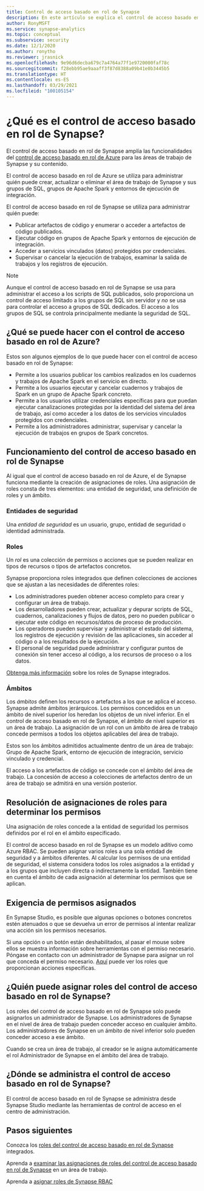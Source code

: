```yaml
---
title: Control de acceso basado en rol de Synapse
description: En este artículo se explica el control de acceso basado en rol en Azure Synapse Analytics
author: RonyMSFT
ms.service: synapse-analytics
ms.topic: conceptual
ms.subservice: security
ms.date: 12/1/2020
ms.author: ronytho
ms.reviewer: jrasnick
ms.openlocfilehash: 9e96d6decba679c7a4764a77f1e9720000faf78c
ms.sourcegitcommit: f28ebb95ae9aaaff3f87d8388a09b41e0b3445b5
ms.translationtype: HT
ms.contentlocale: es-ES
ms.lasthandoff: 03/29/2021
ms.locfileid: "100105154"
---
```

# <a name="what-is-synapse-role-based-access-control-rbac"></a>¿Qué es el control de acceso basado en rol de Synapse?

El control de acceso basado en rol de Synapse amplía las funcionalidades del [control de acceso basado en rol de Azure](../../role-based-access-control/overview.md) para las áreas de trabajo de Synapse y su contenido. 

El control de acceso basado en rol de Azure se utiliza para administrar quién puede crear, actualizar o eliminar el área de trabajo de Synapse y sus grupos de SQL, grupos de Apache Spark y entornos de ejecución de integración.

El control de acceso basado en rol de Synapse se utiliza para administrar quién puede:
- Publicar artefactos de código y enumerar o acceder a artefactos de código publicados. 
- Ejecutar código en grupos de Apache Spark y entornos de ejecución de integración.
- Acceder a servicios vinculados (datos) protegidos por credenciales. 
- Supervisar o cancelar la ejecución de trabajos, examinar la salida de trabajos y los registros de ejecución.  

>[!Note]
>Aunque el control de acceso basado en rol de Synapse se usa para administrar el acceso a los scripts de SQL publicados, solo proporciona un control de acceso limitado a los grupos de SQL sin servidor y _no_ se usa para controlar el acceso a grupos de SQL dedicados.  El acceso a los grupos de SQL se controla principalmente mediante la seguridad de SQL.

## <a name="what-can-i-do-with-synapse-rbac"></a>¿Qué se puede hacer con el control de acceso basado en rol de Azure?

Estos son algunos ejemplos de lo que puede hacer con el control de acceso basado en rol de Synapse:
  - Permite a los usuarios publicar los cambios realizados en los cuadernos y trabajos de Apache Spark en el servicio en directo.
  - Permite a los usuarios ejecutar y cancelar cuadernos y trabajos de Spark en un grupo de Apache Spark concreto.
  - Permite a los usuarios utilizar credenciales específicas para que puedan ejecutar canalizaciones protegidas por la identidad del sistema del área de trabajo, así como acceder a los datos de los servicios vinculados protegidos con credenciales. 
  - Permite a los administradores administrar, supervisar y cancelar la ejecución de trabajos en grupos de Spark concretos.    

## <a name="how-synapse-rbac-works"></a>Funcionamiento del control de acceso basado en rol de Synapse
Al igual que el control de acceso basado en rol de Azure, el de Synapse funciona mediante la creación de asignaciones de roles. Una asignación de roles consta de tres elementos: una entidad de seguridad, una definición de roles y un ámbito.  

### <a name="security-principals"></a>Entidades de seguridad

Una _entidad de seguridad_ es un usuario, grupo, entidad de seguridad o identidad administrada.

### <a name="roles"></a>Roles
 
Un _rol_ es una colección de permisos o acciones que se pueden realizar en tipos de recursos o tipos de artefactos concretos.

Synapse proporciona roles integrados que definen colecciones de acciones que se ajustan a las necesidades de diferentes roles:
- Los administradores pueden obtener acceso completo para crear y configurar un área de trabajo. 
- Los desarrolladores pueden crear, actualizar y depurar scripts de SQL, cuadernos, canalizaciones y flujos de datos, pero no pueden publicar o ejecutar este código en recursos/datos de proceso de producción.
- Los operadores pueden supervisar y administrar el estado del sistema, los registros de ejecución y revisión de las aplicaciones, sin acceder al código o a los resultados de la ejecución.
- El personal de seguridad puede administrar y configurar puntos de conexión sin tener acceso al código, a los recursos de proceso o a los datos.

[Obtenga más información](./synapse-workspace-synapse-rbac-roles.md) sobre los roles de Synapse integrados. 

### <a name="scopes"></a>Ámbitos

Los _ámbitos_ definen los recursos o artefactos a los que se aplica el acceso.  Synapse admite ámbitos jerárquicos.  Los permisos concedidos en un ámbito de nivel superior los heredan los objetos de un nivel inferior.  En el control de acceso basado en rol de Synapse, el ámbito de nivel superior es un área de trabajo.  La asignación de un rol con un ámbito de área de trabajo concede permisos a todos los objetos aplicables del área de trabajo.  

Estos son los ámbitos admitidos actualmente dentro de un área de trabajo: Grupo de Apache Spark, entorno de ejecución de integración, servicio vinculado y credencial. 

El acceso a los artefactos de código se concede con el ámbito del área de trabajo.  La concesión de acceso a colecciones de artefactos dentro de un área de trabajo se admitirá en una versión posterior.

## <a name="resolving-role-assignments-to-determine-permissions"></a>Resolución de asignaciones de roles para determinar los permisos

Una asignación de roles concede a la entidad de seguridad los permisos definidos por el rol en el ámbito especificado.

El control de acceso basado en rol de Synapse es un modelo aditivo como Azure RBAC. Se pueden asignar varios roles a una sola entidad de seguridad y a ámbitos diferentes. Al calcular los permisos de una entidad de seguridad, el sistema considera todos los roles asignados a la entidad y a los grupos que incluyen directa o indirectamente la entidad.  También tiene en cuenta el ámbito de cada asignación al determinar los permisos que se aplican.  

## <a name="enforcing-assigned-permissions"></a>Exigencia de permisos asignados

En Synapse Studio, es posible que algunas opciones o botones concretos estén atenuados o que se devuelva un error de permisos al intentar realizar una acción sin los permisos necesarios. 

Si una opción o un botón están deshabilitados, al pasar el mouse sobre ellos se muestra información sobre herramientas con el permiso necesario.  Póngase en contacto con un administrador de Synapse para asignar un rol que conceda el permiso necesario. [Aquí](./synapse-workspace-synapse-rbac-roles.md) puede ver los roles que proporcionan acciones específicas.

## <a name="who-can-assign-synapse-rbac-roles"></a>¿Quién puede asignar roles del control de acceso basado en rol de Synapse?

Los roles del control de acceso basado en rol de Synapse solo puede asignarlos un administrador de Synapse.  Los administradores de Synapse en el nivel de área de trabajo pueden conceder acceso en cualquier ámbito.  Los administradores de Synapse en un ámbito de nivel inferior solo pueden conceder acceso a ese ámbito. 

Cuando se crea un área de trabajo, al creador se le asigna automáticamente el rol Administrador de Synapse en el ámbito del área de trabajo.   

## <a name="where-do-i-manage-synapse-rbac"></a>¿Dónde se administra el control de acceso basado en rol de Synapse?

El control de acceso basado en rol de Synapse se administra desde Synapse Studio mediante las herramientas de control de acceso en el centro de administración. 

## <a name="next-steps"></a>Pasos siguientes

Conozca los [roles del control de acceso basado en rol de Synapse](./synapse-workspace-synapse-rbac-roles.md) integrados.

Aprenda a [examinar las asignaciones de roles del control de acceso basado en rol de Synapse](./how-to-review-synapse-rbac-role-assignments.md) en un área de trabajo.

Aprenda a [asignar roles de Synapse RBAC](./how-to-manage-synapse-rbac-role-assignments.md)